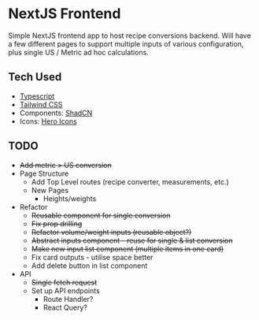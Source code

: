 # NextJS Frontend

Simple NextJS frontend app to host recipe conversions backend. Will have a few different pages to support multiple inputs of various configuration, plus single US / Metric ad hoc calculations.

## Tech Used

- [Typescript](https://www.typescriptlang.org/docs/)
- [Tailwind CSS](https://tailwindcss.com/docs/guides/nextjs)
- Components: [ShadCN](https://ui.shadcn.com/docs)
- Icons: [Hero Icons](https://heroicons.com/)

## TODO

- ~~Add metric > US conversion~~
- Page Structure
  - Add Top Level routes (recipe converter, measurements, etc.)
  - New Pages
    - Heights/weights
- Refactor
  - ~~Reusable component for single conversion~~
  - ~~Fix prop drilling~~
  - ~~Refactor volume/weight inputs (reusable object?)~~
  - ~~Abstract inputs component - reuse for single & list conversion~~
  - ~~Make new input list component (multiple items in one card)~~
  - Fix card outputs - utilise space better
  - Add delete button in list component
- API
  - ~~Single fetch request~~
  - Set up API endpoints
    - Route Handler?
    - React Query?
